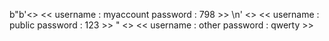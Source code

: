 b"b'<> << username : myaccount password : 798 >> \\n' <> << username : public password : 123 >> " <> << username : other password : qwerty >> 
